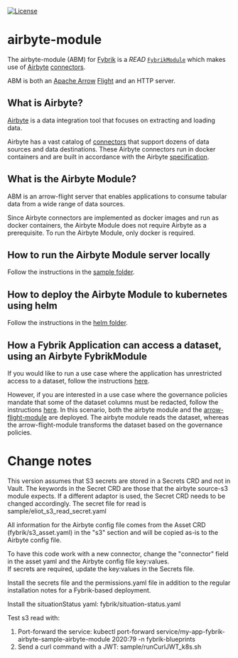[![License](https://img.shields.io/badge/License-Apache%202.0-blue.svg)](https://opensource.org/licenses/Apache-2.0)

# airbyte-module

The airbyte-module (ABM) for [Fybrik](https://github.com/fybrik/fybrik) is a *READ* [`FybrikModule`](https://fybrik.io/dev/concepts/modules/) which makes use of [Airbyte](https://airbyte.com/) [connectors](https://docs.airbyte.com/integrations).

ABM is both an [Apache Arrow](https://arrow.apache.org/) [Flight](https://arrow.apache.org/docs/format/Flight.html) and an HTTP server.

## What is Airbyte?
[Airbyte](https://airbyte.com/) is a data integration tool that focuses on extracting and loading data.

Airbyte has a vast catalog of [connectors](https://docs.airbyte.com/integrations) that support dozens of data sources and data destinations. These Airbyte connectors run in docker containers and are built in accordance with the Airbyte [specification](https://docs.airbyte.com/understanding-airbyte/airbyte-specification).

## What is the Airbyte Module?

ABM is an arrow-flight server that enables applications to consume tabular data from a wide range of data sources.

Since Airbyte connectors are implemented as docker images and run as docker containers, the Airbyte Module does not require Airbyte as a prerequisite. To run the Airbyte Module, only docker is required.

## How to run the Airbyte Module server locally

Follow the instructions in the [sample folder](sample/README.md).

## How to deploy the Airbyte Module to kubernetes using helm

Follow the instructions in the [helm folder](helm/README.md).

## How a Fybrik Application can access a dataset, using an Airbyte FybrikModule
If you would like to run a use case where the application has unrestricted access to a dataset,
follow the instructions [here](fybrik/README.md).

However, if you are interested in a use case where the governance policies mandate that some of the dataset
columns must be redacted, follow the instructions [here](fybrik/README_Chaining.md). In this scenario, both the airbyte module and the [arrow-flight-module](https://github.com/fybrik/arrow-flight-module) are deployed. The airbyte
module reads the dataset, whereas the arrow-flight-module transforms the dataset based on the governance policies.

# Change notes
This version assumes that S3 secrets are stored in a Secrets CRD and not in Vault.  The keywords in the Secret CRD are those that the 
airbyte source-s3 module expects.  If a different adaptor is used, the Secret CRD needs to be changed accordingly.
The secret file for read is sample/eliot_s3_read_secret.yaml 

All information for the Airbyte config file comes from the Asset CRD (fybrik/s3_asset.yaml) in the "s3" section and will be copied as-is to 
the Airbyte config file.

To have this code work with a new connector, change the "connector" field in the asset yaml and the Airbyte config file key:values.  
If secrets are required, update the key:values in the Secrets file.

Install the secrets file and the permissions.yaml file in addition to the regular installation notes for a Fybrik-based deployment.

Install the situationStatus yaml: fybrik/situation-status.yaml


Test s3 read with:
1. Port-forward the service:
kubectl port-forward service/my-app-fybrik-airbyte-sample-airbyte-module 2020:79 -n fybrik-blueprints
2. Send a curl command with a JWT:
sample/runCurlJWT_k8s.sh
